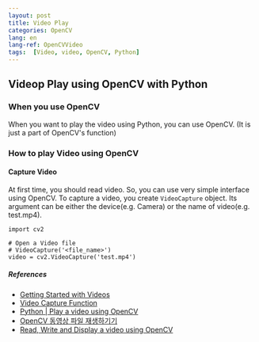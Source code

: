 ```yaml
---
layout: post
title: Video Play
categories: OpenCV
lang: en
lang-ref: OpenCVVideo
tags:  [Video, video, OpenCV, Python]
---
```


## Videop Play using OpenCV with Python

### When you use OpenCV
When you want to play the video using Python, you can use OpenCV.
(It is just a part of OpenCV's function)

### How to play Video using OpenCV
#### Capture Video
At first time, you should read video. So, you can use very simple interface using OpenCV.
To capture a video, you create `VideoCapture` object. Its argument can be either the device(e.g. Camera) or the name of video(e.g. test.mp4).
```
import cv2

# Open a Video file
# VideoCapture('<file_name>')
video = cv2.VideoCapture('test.mp4')
```

##### References
- [Getting Started with Videos](https://docs.opencv.org/4.x/dd/d43/tutorial_py_video_display.html)
- [Video Capture Function](https://docs.opencv.org/3.4/d8/dfe/classcv_1_1VideoCapture.html)
- [Python | Play a video using OpenCV](https://www.geeksforgeeks.org/python-play-a-video-using-opencv/)
- [OpenCV 동영상 파일 재생하기기](https://scribblinganything.tistory.com/491)
- [Read, Write and Display a video using OpenCV](https://learnopencv.com/read-write-and-display-a-video-using-opencv-cpp-python/)